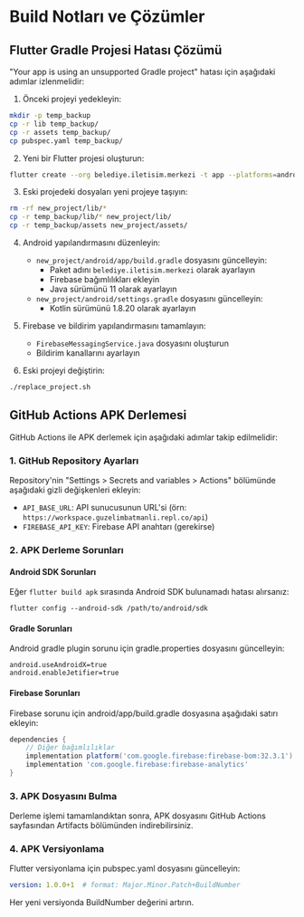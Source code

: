 # Build Notları ve Çözümler

## Flutter Gradle Projesi Hatası Çözümü

"Your app is using an unsupported Gradle project" hatası için aşağıdaki adımlar izlenmelidir:

1. Önceki projeyi yedekleyin:
```bash
mkdir -p temp_backup
cp -r lib temp_backup/
cp -r assets temp_backup/
cp pubspec.yaml temp_backup/
```

2. Yeni bir Flutter projesi oluşturun:
```bash
flutter create --org belediye.iletisim.merkezi -t app --platforms=android,ios,web ./new_project
```

3. Eski projedeki dosyaları yeni projeye taşıyın:
```bash
rm -rf new_project/lib/*
cp -r temp_backup/lib/* new_project/lib/
cp -r temp_backup/assets new_project/assets/
```

4. Android yapılandırmasını düzenleyin:
   - `new_project/android/app/build.gradle` dosyasını güncelleyin:
     - Paket adını `belediye.iletisim.merkezi` olarak ayarlayın
     - Firebase bağımlılıkları ekleyin
     - Java sürümünü 11 olarak ayarlayın
   - `new_project/android/settings.gradle` dosyasını güncelleyin:
     - Kotlin sürümünü 1.8.20 olarak ayarlayın

5. Firebase ve bildirim yapılandırmasını tamamlayın:
   - `FirebaseMessagingService.java` dosyasını oluşturun
   - Bildirim kanallarını ayarlayın

6. Eski projeyi değiştirin:
```bash
./replace_project.sh
```

## GitHub Actions APK Derlemesi

GitHub Actions ile APK derlemek için aşağıdaki adımlar takip edilmelidir:

### 1. GitHub Repository Ayarları

Repository'nin "Settings > Secrets and variables > Actions" bölümünde aşağıdaki gizli değişkenleri ekleyin:

- `API_BASE_URL`: API sunucusunun URL'si (örn: `https://workspace.guzelimbatmanli.repl.co/api`)
- `FIREBASE_API_KEY`: Firebase API anahtarı (gerekirse)

### 2. APK Derleme Sorunları

#### Android SDK Sorunları

Eğer `flutter build apk` sırasında Android SDK bulunamadı hatası alırsanız:

```
flutter config --android-sdk /path/to/android/sdk
```

#### Gradle Sorunları

Android gradle plugin sorunu için gradle.properties dosyasını güncelleyin:

```
android.useAndroidX=true
android.enableJetifier=true
```

#### Firebase Sorunları

Firebase sorunu için android/app/build.gradle dosyasına aşağıdaki satırı ekleyin:

```gradle
dependencies {
    // Diğer bağımlılıklar
    implementation platform('com.google.firebase:firebase-bom:32.3.1')
    implementation 'com.google.firebase:firebase-analytics'
}
```

### 3. APK Dosyasını Bulma

Derleme işlemi tamamlandıktan sonra, APK dosyasını GitHub Actions sayfasından Artifacts bölümünden indirebilirsiniz.

### 4. APK Versiyonlama

Flutter versiyonlama için pubspec.yaml dosyasını güncelleyin:

```yaml
version: 1.0.0+1  # format: Major.Minor.Patch+BuildNumber
```

Her yeni versiyonda BuildNumber değerini artırın.